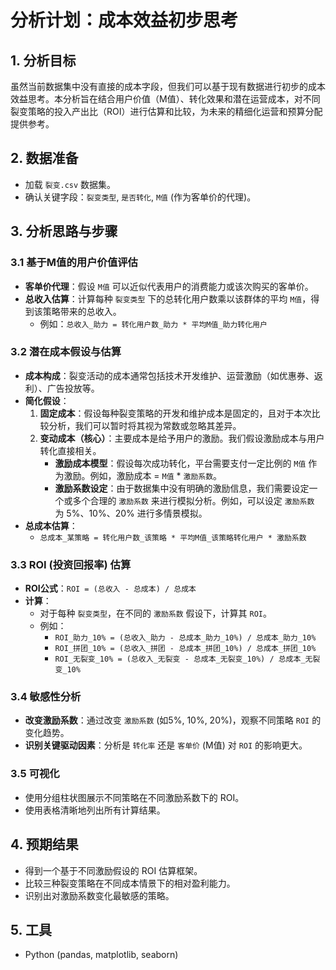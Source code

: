 # 分析计划：成本效益初步思考

## 1. 分析目标

虽然当前数据集中没有直接的成本字段，但我们可以基于现有数据进行初步的成本效益思考。本分析旨在结合用户价值（M值）、转化效果和潜在运营成本，对不同裂变策略的投入产出比（ROI）进行估算和比较，为未来的精细化运营和预算分配提供参考。

## 2. 数据准备

- 加载 `裂变.csv` 数据集。
- 确认关键字段：`裂变类型`, `是否转化`, `M值` (作为客单价的代理)。

## 3. 分析思路与步骤

### 3.1 基于M值的用户价值评估
- **客单价代理**：假设 `M值` 可以近似代表用户的消费能力或该次购买的客单价。
- **总收入估算**：计算每种 `裂变类型` 下的总转化用户数乘以该群体的平均 `M值`，得到该策略带来的总收入。
  - 例如：`总收入_助力 = 转化用户数_助力 * 平均M值_助力转化用户`

### 3.2 潜在成本假设与估算
- **成本构成**：裂变活动的成本通常包括技术开发维护、运营激励（如优惠券、返利）、广告投放等。
- **简化假设**：
  1.  **固定成本**：假设每种裂变策略的开发和维护成本是固定的，且对于本次比较分析，我们可以暂时将其视为常数或忽略其差异。
  2.  **变动成本（核心）**：主要成本是给予用户的激励。我们假设激励成本与用户转化直接相关。
      - **激励成本模型**：假设每次成功转化，平台需要支付一定比例的 `M值` 作为激励。例如，激励成本 = `M值` * `激励系数`。
      - **激励系数设定**：由于数据集中没有明确的激励信息，我们需要设定一个或多个合理的 `激励系数` 来进行模拟分析。例如，可以设定 `激励系数` 为 5%、10%、20% 进行多情景模拟。
- **总成本估算**：
  - `总成本_某策略 = 转化用户数_该策略 * 平均M值_该策略转化用户 * 激励系数`

### 3.3 ROI (投资回报率) 估算
- **ROI公式**：`ROI = (总收入 - 总成本) / 总成本`
- **计算**：
  - 对于每种 `裂变类型`，在不同的 `激励系数` 假设下，计算其 `ROI`。
  - 例如：
    - `ROI_助力_10% = (总收入_助力 - 总成本_助力_10%) / 总成本_助力_10%`
    - `ROI_拼团_10% = (总收入_拼团 - 总成本_拼团_10%) / 总成本_拼团_10%`
    - `ROI_无裂变_10% = (总收入_无裂变 - 总成本_无裂变_10%) / 总成本_无裂变_10%`

### 3.4 敏感性分析
- **改变激励系数**：通过改变 `激励系数` (如5%, 10%, 20%)，观察不同策略 `ROI` 的变化趋势。
- **识别关键驱动因素**：分析是 `转化率` 还是 `客单价` (M值) 对 `ROI` 的影响更大。

### 3.5 可视化
- 使用分组柱状图展示不同策略在不同激励系数下的 ROI。
- 使用表格清晰地列出所有计算结果。

## 4. 预期结果

- 得到一个基于不同激励假设的 ROI 估算框架。
- 比较三种裂变策略在不同成本情景下的相对盈利能力。
- 识别出对激励系数变化最敏感的策略。

## 5. 工具

- Python (pandas, matplotlib, seaborn)